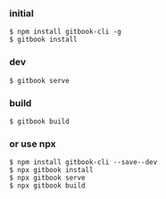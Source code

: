 ### initial
```
$ npm install gitbook-cli -g
$ gitbook install
```
### dev
```
$ gitbook serve
```

### build
```
$ gitbook build
```

### or use npx
```
$ npm install gitbook-cli --save--dev
$ npx gitbook install
$ npx gitbook serve
$ npx gitbook build
```